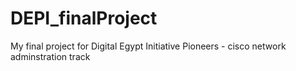 # DEPI_finalProject
My final project for Digital Egypt Initiative Pioneers - cisco network adminstration track
